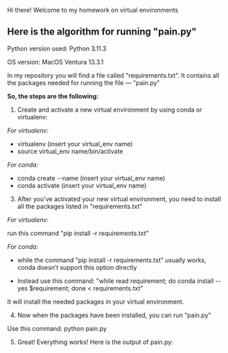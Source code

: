 Hi there!
Welcome to my homework on virtual environments

## Here is the algorithm for running "pain.py"
Python version used: Python 3.11.3

OS version: MacOS Ventura 13.3.1

In my repository you will find a file called "requirements.txt". It contains all the packages needed for running the file — "pain.py"

**So, the steps are the following:**
1) Create and activate a new virtual environment by using conda or virtualenv:

*For virtualenv:*

- virtualenv (insert your virtual_env name)
- source virtual_env name/bin/activate

*For conda:*
- conda create --name (insert your virtual_env name)
- conda activate (insert your virtual_env name)

3) After you've activated your new virtual environment, you need to install all the packages listed in "requirements.txt"

*For virtualenv:*

run this command "pip install -r requirements.txt" 
   
*For conda:*

- while the command "pip install -r requirements.txt" usually works, conda doesn’t support this option directly

- Instead use this command: "while read requirement; do conda install --yes $requirement; done < requirements.txt"

It will install the needed packages in your virtual environment.

4) Now when the packages have been installed, you can run "pain.py"
   
Use this command: python pain.py

5) Great! Everything works! Here is the output of pain.py:
